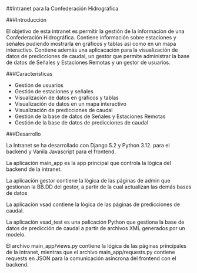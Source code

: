 ##Intranet para la Confederación Hidrográfica

###Introducción

El objetivo de esta intranet es permitir la gestión de la información de una Confederación Hidrográfica. Contiene información sobre estaciones y señales pudiendo mostrarla en gráficos y tablas así como en un mapa interactivo. Contiene además una aplicacación para la visualización de datos de predicciones de caudal, un gestor que permite administrar la base de datos de Señales y Estaciones Remotas y un gestor de usuarios.

###Características

- Gestión de usuarios
- Gestión de estaciones y señales
- Visualización de datos en gráficos y tablas
- Visualización de datos en un mapa interactivo
- Visualización de predicciones de caudal
- Gestión de la base de datos de Señales y Estaciones Remotas
- Gestión de la base de datos de predicciones de caudal

###Desarrollo

La Intranet se ha desarrollado con Django 5.2 y Python 3.12. para el backend y Vanila Javascript para el frontend.

La aplicación main_app es la app principal que controla la lógica del backend de la intranet.

La aplicación gestor contiene la lógica de las páginas de admin que gestionan la BB.DD del gestor, a partir de la cual actualizan las demás bases de datos

La aplicación vsad contiene la lógica de las páginas de predicciones de caudal.

La aplicación vsad_test es una palicación Python que gestiona la base de datos de predicción de caudal a partir de archivos XML generados por un modelo.

El archivo main_app/views.py contiene la lógica de las páginas principales de la intranet, mientras que el archivo main_app/requests.py contiene requests en JSON para la comunicación asíncrona del frontend con el backend.
